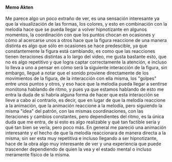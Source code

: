 #### Memo Akten

Me parece algo un poco extraño de ver, es una sensación interesante ya que la visualización de las formas, los colores, y esto en combinación con la melodía hace que se pueda llegar a volver hipnotizante en algunos momentos,
la coordinación con que los puntos chocan en ocasiones y cómo al acercarse unos a otros hace que la figura reaccione de una manera distinta es algo que sólo en ocasiones se hace predescible, ya que constantemente la figura está
cambiando, es como que las reacciones tienen iteraciones distintas a lo largo del video, me gusta bastante esto, que no es algo repetitivo y que logra captar correctamente la atención, e incluso lo lleva a uno a pensar en cómo 
será la siguiente interacción de la figura, sin embargo, llegué a notar que el sonido proviene directamente de los movimientos de la figura, de la interacción con ella misma, los "golpes" entre unos puntos y otros, y eso hace 
que la melodía pueda llegar a sentirse monótona hablando de ritmo, y pues ya que estamos hablando de esto me entra la duda de si habría alguna forma de hacer que esta interacción se lleve a cabo al contrario, es decir, que en lugar
de que la melodía reaccione a la animación, que la animación reaccione a la melodía, pero siguiendo la misma "idea" del patrón, con las mismas coordinaciones, con las iteraciones y cambios constantes, pero dependientes del ritmo,
es la única duda que me entra, de si esto es algo realizable y qué tan factible sería y qué tan bien se vería, pero poco más. En general me pareció una animación interesante y el hecho de que la melodía reaccionara de manera
directa a la misma, sin ser esta muy repetitiva e incluso llegando a ser hipnotizante, hace de la obra algo muy interesante de ver y una experiencia que puede trascender dependiendo de quien la vea y el estado mental o incluso
meramente físico de la misma.
